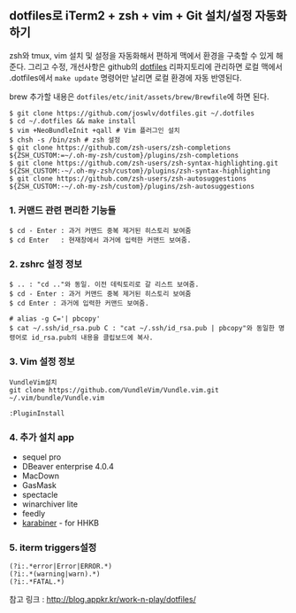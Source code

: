dotfiles로 iTerm2 + zsh + vim + Git 설치/설정 자동화하기
---------------
zsh와 tmux, vim 설치 및 설정을 자동화해서 편하게 맥에서 환경을 구축할 수 있게 해준다. 그리고 수정, 개선사항은 github의 [dotfiles][git_dotfiles] 리파지토리에 관리하면 로컬 맥에서 .dotfiles에서 `make update` 명령어만 날리면 로컬 환경에 자동 반영된다.

brew 추가할 내용은 `dotfiles/etc/init/assets/brew/Brewfile`에 하면 된다.
```
$ git clone https://github.com/joswlv/dotfiles.git ~/.dotfiles
$ cd ~/.dotfiles && make install
$ vim +NeoBundleInit +qall # Vim 플러그인 설치
$ chsh -s /bin/zsh # zsh 설정
$ git clone https://github.com/zsh-users/zsh-completions ${ZSH_CUSTOM:=~/.oh-my-zsh/custom}/plugins/zsh-completions
$ git clone https://github.com/zsh-users/zsh-syntax-highlighting.git ${ZSH_CUSTOM:-~/.oh-my-zsh/custom}/plugins/zsh-syntax-highlighting
$ git clone https://github.com/zsh-users/zsh-autosuggestions ${ZSH_CUSTOM:-~/.oh-my-zsh/custom}/plugins/zsh-autosuggestions
```


### 1. 커맨드 관련 편리한 기능들
```
$ cd - Enter : 과거 커맨드 중복 제거된 히스토리 보여줌
$ cd Enter   : 현재창에서 과거에 입력한 커맨드 보여줌.
```

### 2. zshrc 설정 정보
```
$ .. : "cd .."와 동일. 이전 데릭토리로 갈 리스트 보여줌.
$ cd - Enter : 과거 커맨드 중복 제거된 히스토리 보여줌
$ cd Enter : 과거에 입력한 커맨드 보여줌.

# alias -g C='| pbcopy'
$ cat ~/.ssh/id_rsa.pub C : "cat ~/.ssh/id_rsa.pub | pbcopy"와 동일한 명령어로 id_rsa.pub의 내용을 클립보드에 복사.
```

### 3. Vim 설정 정보
```
VundleVim설치
git clone https://github.com/VundleVim/Vundle.vim.git ~/.vim/bundle/Vundle.vim

:PluginInstall
```
### 4. 추가 설치 app
- sequel pro
- DBeaver enterprise 4.0.4
- MacDown
- GasMask
- spectacle
- winarchiver lite
- feedly
- [karabiner](https://pqrs.org/osx/karabiner/) - for HHKB

### 5. iterm triggers설정
```
(?i:.*error|Error|ERROR.*) 
(?i:.*(warning|warn).*)
(?i:.*FATAL.*)
```

참고 링크 : http://blog.appkr.kr/work-n-play/dotfiles/

[mac_terminal]: http://i.imgur.com/sDxus3j.png
[git_dotfiles]: https://github.com/mimul/dotfiles
